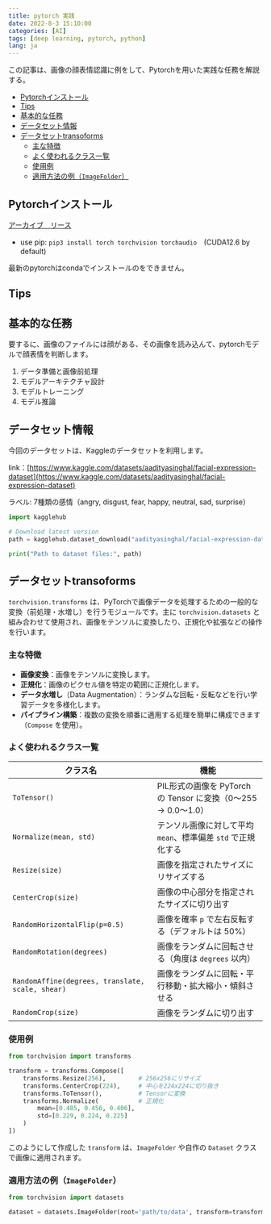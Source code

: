 ```yaml
---
title: pytorch 実践
date: 2022-8-3 15:10:00
categories: [AI]
tags: [deep learning, pytorch, python]
lang: ja
---
```


この記事は、画像の顔表情認識に例をして、Pytorchを用いた実践な任務を解説する。

- [Pytorchインストール](#pytorchインストール)
- [Tips](#tips)
- [基本的な任務](#基本的な任務)
- [データセット情報](#データセット情報)
- [データセットtransoforms](#データセットtransoforms)
  - [主な特徴](#主な特徴)
  - [よく使われるクラス一覧](#よく使われるクラス一覧)
  - [使用例](#使用例)
  - [適用方法の例（`ImageFolder`）](#適用方法の例imagefolder)


## Pytorchインストール

[アーカイブ　リース](https://pytorch.org/get-started/previous-versions)

- use pip: `pip3 install torch torchvision torchaudio`　(CUDA12.6 by default)

最新のpytorchはcondaでインストールのをできません。

## Tips


## 基本的な任務

要するに、画像のファイルには顔がある、その画像を読み込んて、pytorchモデルで顔表情を判断します。

1. データ準備と画像前処理
2. モデルアーキテクチャ設計
3. モデルトレーニング
4. モデル推論


## データセット情報

今回のデータセットは、Kaggleのデータセットを利用します。

link：[https://www.kaggle.com/datasets/aadityasinghal/facial-expression-dataset](https://www.kaggle.com/datasets/aadityasinghal/facial-expression-dataset)

ラベル: 7種類の感情（angry, disgust, fear, happy, neutral, sad, surprise）

```python
import kagglehub

# Download latest version
path = kagglehub.dataset_download("aadityasinghal/facial-expression-dataset")

print("Path to dataset files:", path)
```

## データセットtransoforms

`torchvision.transforms` は、PyTorchで画像データを処理するための一般的な変換（前処理・水増し）を行うモジュールです。主に `torchvision.datasets` と組み合わせて使用され、画像をテンソルに変換したり、正規化や拡張などの操作を行います。

### 主な特徴
- **画像変換**：画像をテンソルに変換します。
- **正規化**：画像のピクセル値を特定の範囲に正規化します。
- **データ水増し**（Data Augmentation）：ランダムな回転・反転などを行い学習データを多様化します。
- **パイプライン構築**：複数の変換を順番に適用する処理を簡単に構成できます（`Compose` を使用）。


### よく使われるクラス一覧

| クラス名                                         | 機能                                                          |
| ------------------------------------------------ | ------------------------------------------------------------- |
| `ToTensor()`                                     | PIL形式の画像を PyTorch の Tensor に変換（0〜255 → 0.0〜1.0） |
| `Normalize(mean, std)`                           | テンソル画像に対して平均 `mean`、標準偏差 `std` で正規化する  |
| `Resize(size)`                                   | 画像を指定されたサイズにリサイズする                          |
| `CenterCrop(size)`                               | 画像の中心部分を指定されたサイズに切り出す                    |
| `RandomHorizontalFlip(p=0.5)`                    | 画像を確率 `p` で左右反転する（デフォルトは 50%）             |
| `RandomRotation(degrees)`                        | 画像をランダムに回転させる（角度は `degrees` 以内）           |
| `RandomAffine(degrees, translate, scale, shear)` | 画像をランダムに回転・平行移動・拡大縮小・傾斜させる          |
| `RandomCrop(size)`                               | 画像をランダムに切り出す                                      |

### 使用例

```python
from torchvision import transforms

transform = transforms.Compose([
    transforms.Resize(256),         # 256x256にリサイズ
    transforms.CenterCrop(224),     # 中心を224x224に切り抜き
    transforms.ToTensor(),          # Tensorに変換
    transforms.Normalize(           # 正規化
        mean=[0.485, 0.456, 0.406],
        std=[0.229, 0.224, 0.225]
    )
])
```

このようにして作成した `transform` は、`ImageFolder` や自作の `Dataset` クラスで画像に適用されます。


### 適用方法の例（`ImageFolder`）

```python
from torchvision import datasets

dataset = datasets.ImageFolder(root='path/to/data', transform=transform)
```
